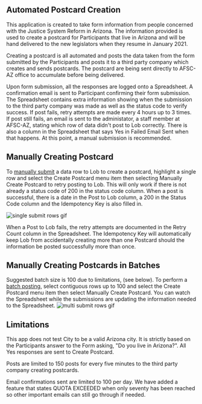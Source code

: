 ## Automated Postcard Creation  

This application is created to take form information from people concerned with the Justice System Reform in Arizona. The information provided is used to create a postcard for Participants that live in Arizona and will be hand delivered to the new legislators when they resume in January 2021.  

Creating a postcard is all automated and posts the data taken from the form submitted by the Participants and posts it to a third party company which creates and sends postcards. The postcard are being sent directly to AFSC-AZ office to accumulate before being delivered.  

Upon form submission, all the responses are logged onto a Spreadsheet. A confirmation email is sent to Participant confirming their form submission. The Spreadsheet contains extra information showing when the submission to the third party company was made as well as the status code to verify success. If post fails, retry attempts are made every 4 hours up to 3 times. If post still fails, an email is sent to the administator, a staff member at AFSC-AZ, stating which row of data didn't post to Lob correctly. There is also a column in the Spreadsheet that says Yes in Failed Email Sent when that happens. At this point, a manual submission is recommended.  

## Manually Creating Postcard  

To [manually submit](https://afsc-az-project.s3.us-east-2.amazonaws.com/multiSubmit.gif) a data row to Lob to create a postcard, highlight a single row and select the Create Postcard menu item then selecting Manually Create Postcard to retry posting to Lob. This will only work if there is not already a status code of 200 in the status code column. When a post is successful, there is a date in the Post to Lob column, a 200 in the Status Code column and the Idempotency Key is also filled in.   

<img src="https://afsc-az-project.s3.us-east-2.amazonaws.com/multiSubmit.gif" alt="single submit rows gif">

When a Post to Lob fails, the retry attempts are documented in the Retry Count column in the Spreadsheet. The Idempotency Key will automatically keep Lob from accidentally creating more than one Postcard should the information be posted successfully more than once. 


## Manually Creating Postcards in Batches

Suggested batch size is 100 due to limitations, (see below). To perform a [batch posting](https://afsc-az-project.s3.us-east-2.amazonaws.com/multiSubmit.gif), select contiguous rows up to 100 and select the Create Postcard menu item then select Manually Create Postcard. You can watch the Spreadsheet while the submissions are updating the information needed to the Spreadsheet.
<img src="https://afsc-az-project.s3.us-east-2.amazonaws.com/multiSubmit.gif" alt="multi submit rows gif">

## Limitations

This app does not test City to be a valid Arizona city. It is strictly based on the Participants answer to the Form asking, "Do you live in Arizona?". All Yes responses are sent to Create Postcard.  

Posts are limited to 150 posts for every five minutes to the third party company creating postcards.

Email confirmations sent are limited to 100 per day. We have added a feature that states QUOTA EXCEEDED when only seventy has been reached so other important emails can still go through if needed.
